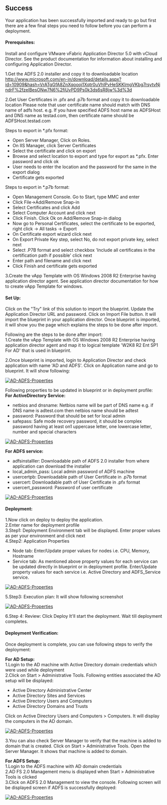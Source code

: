 [wl]: https://raw.github.com/vmware-applicationdirector/solutions-import-6/AD-ADFS-Blueprint-v1.0.0/AD-ADFS-Blueprint.png
[w2]: https://raw.github.com/vmware-applicationdirector/solutions-import-6/AD-ADFS-Blueprint-v1.0.0/AD-ADFS-Blueprint_ActiveDirectory.png
[w3]: https://raw.github.com/vmware-applicationdirector/solutions-import-6/AD-ADFS-Blueprint-v1.0.0/AD-ADFS-Blueprint-ADFS.png
[w4]: https://raw.github.com/vmware-applicationdirector/solutions-import-6/AD-ADFS-Blueprint-v1.0.0/AD-ADFS-Blueprint-Deploy.png
[w5]: https://raw.github.com/vmware-applicationdirector/solutions-import-6/AD-ADFS-Blueprint-v1.0.0/AD-ADFS-Blueprint-ExecutionPlan.png
[w6]: https://raw.github.com/vmware-applicationdirector/solutions-import-6/AD-ADFS-Blueprint-v1.0.0/ActiveDirectoryUsersandComputers.png
[w7]: https://raw.github.com/vmware-applicationdirector/solutions-import-6/AD-ADFS-Blueprint-v1.0.0/AD-ADFS-Console.png

## Success
Your application has been successfully imported and ready to go but first there are a few final steps you need to follow before you can perform a deployment.

#### Prerequisites:  
Install and configure VMware vFabric Application Director 5.0 with vCloud Director. See the product documentation for information about installing and configuring Application Director.  

1.Get the ADFS 2.0 installer and copy it to downloadable location
http://www.microsoft.com/en-in/download/details.aspx?id=10909&hash=VrATgGfA8ZnXqoooj1Xqtr0uVhlPvHeSKKlmgVKbg7rsytvNjndrF%2fzelBesONw7N6%2fiUvPD9Ps0k3ds6sR8jw%3d%3d  

2.Get User Certificates in .pfx and .p7b format and copy it to downloadable location
Please note that user certificate name should match with DNS name of adfs host. e.g. If you have specified ADFS host name as ADFSHost and DNS name as testad.com, then certificate name should be ADFSHost.testad.com  

Steps to export in *.pfx format:  
- Open Server Manager, Click on Roles.  
- On IIS Manager, click Server Certificates  
- Select the certificate and click on export  
- Browse and select location to export and type for export as *.pfx. Enter password and click ok  
- User needs to enter the location and the password for the same in the export dialog  
- Certificate gets exported  

Steps to export in *.p7b format:  
- Open Management Console. Go to Start, type MMC and enter  
- Click File->Add/Remove Snap-in  
- Select Certificates and click Add  
- Select Computer Account and click next  
- Click Finish. Click Ok on Add/Remove Snap-in dialog  
- Now go to Personal Certificates, select the certificate to be exported, right click -> All tasks -> Export  
- On Certificate export wizard click next  
- On Export Private Key step, select No, do not export private key, select next  
- Select .P7B format and select checkbox 'Include all certificates in the certification path if possible' click next  
- Enter path and filename and click next  
- Click Finish and certificate gets exported  

3.Create the vApp Template with OS Windows 2008 R2 Enterprise having application director agent.  See application director documentation for how to create vApp Template for windows.
 
#### Set Up:
Click on the "Try" link of this solution to import the blueprint.  Update the Application Director URL and password. Click on Import File button. It will import the blueprint in your application director. Once blueprint is imported, it will show you the page which explains the steps to be done after import.

Following are the steps to be done after import:  
1.Create the vApp Template with OS Windows 2008 R2 Enterprise having application director agent and map it to logical template 'W2K8 R2 Ent SP1 For AD' that is used in blueprint.   

2.Once blueprint is imported, login to Application Director and check application with name 'AD and ADFS'. Click on Application name and go to blueprint. It will show following:

[![AD-ADFS-Properties][wl]][wl]

Following properties to be updated in blueprint or in deployment profile:  
**For ActiveDirectory Service:**  
- netbios and dnsname: Netbios name will be part of DNS name e.g. if DNS name is adtest.com then netbios name should be adtest  
- password: Password that should be set for local admin  
- safepass: Safe mode recovery password, it should be complex password having at least on1 uppercase letter, one lowercase letter, number and special characters

[![AD-ADFS-Properties][w2]][w2]

**For ADFS service:**  
- adfsinstalller: Downloadable path of ADFS 2.0 installer from where application can download the installer  
- local_admin_pass: Local admin password of ADFS machine  
- usercertpb: Downloadable path of User Certificate in .p7b format  
- usercert: Downloadable path of User Certificate in .pfx format  
- usercert_password: Password of user certificate

[![AD-ADFS-Properties][w3]][w3]

#### Deployment:  
1.Now click on deploy to deploy the application.   
2.Enter name for deployment profile  
3.Step1: Deployment Environment tab will be displayed. Enter proper values as per your environment and click next  
4.Step2: Application Properties  
- Node tab: Enter/Update proper values for nodes i.e. CPU, Memory, Hostname  
- Service tab: As mentioned above property values for each service can be updated directly in blueprint or in deployment profile. Enter/Update property values for each service i.e. Active Directory and ADFS_Service service.

[![AD-ADFS-Properties][w4]][w4]  

5.Step3: Execution plan: It will show following screenshot

[![AD-ADFS-Properties][w5]][w5]  

6.Step 4: Review: Click Deploy
  It'll start the deployment. Wait till deployment completes.

#### Deployment Verification:  
Once deployment is complete, you can use following steps to verify the deployment:  

**For AD Setup:**  
1.Login to the AD machine with Active Directory domain credentials which were used while deployment  
2.Click on Start > Administrative Tools. Following entities associated the AD setup will be displayed:
-	Active Directory Administrative Center  
-	Active Directory Sites and Services  
-	Active Directory Users and Computers  
-	Active Directory Domains and Trusts

Click on Active Directory Users and Computers > Computers. It will display the computers in the AD domain.

[![AD-ADFS-Properties][w6]][w6]  

3.You can also check Server Manager to verify that the machine is added to domain that is created. Click on Start > Administrative Tools. Open the Server Manager. It shows that machine is added to domain.

**For ADFS Setup:**  
1.Login to the ADFS machine with AD domain credentials  
2.AD FS 2.0 Management menu is displayed when Start > Administrative Tools is clicked  
3.Click on ADFS 2.0 Management to view the console. Following screen will be displayed screen if ADFS is successfully deployed: 

[![AD-ADFS-Properties][w7]][w7]  
